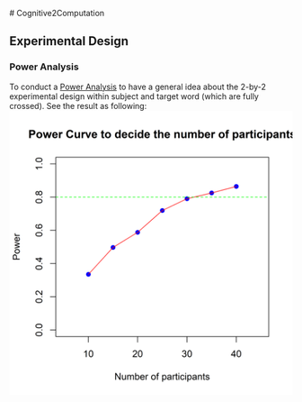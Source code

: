 ﻿﻿# Cognitive2Computation

 ## Experimental Design

 ### Power Analysis
 To conduct a [Power Analysis](./DOE.Rmd) to have a general idea about the 2-by-2 experimental design within subject and target word (which are fully crossed). See the result as following: 
![alt text](./Images/PowerCurve.jpg)

